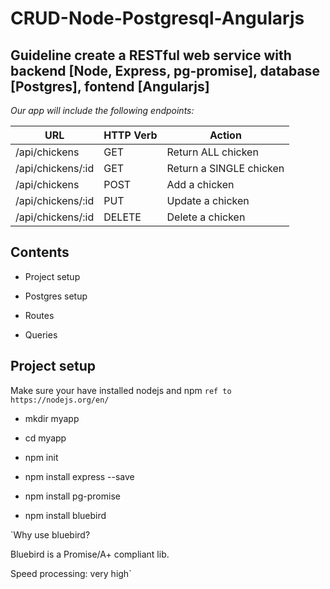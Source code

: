 # CRUD-Node-Postgresql-Angularjs

## Guideline create a RESTful web service with backend [Node, Express, pg-promise], database [Postgres], fontend [Angularjs]

*Our app will include the following endpoints:*

| URL                  | HTTP Verb | Action                 |
|----------------------|-----------|------------------------|
| /api/chickens        | GET       | Return ALL chicken     |
| /api/chickens/:id    | GET 	   | Return a SINGLE chicken|
| /api/chickens        | POST      | Add a chicken          |
| /api/chickens/:id    | PUT       | Update a chicken       |
| /api/chickens/:id    | DELETE    | Delete a chicken       |

## Contents

* Project setup

* Postgres setup

* Routes

* Queries

## Project setup
Make sure your have installed nodejs and npm
`ref to https://nodejs.org/en/`

- mkdir myapp

- cd myapp

- npm init

- npm install express --save

- npm install pg-promise

- npm install bluebird

`Why use bluebird?

Bluebird is a Promise/A+ compliant lib.

Speed processing: very high`



